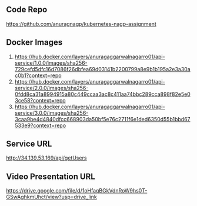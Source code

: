 Code Repo
--------------

https://github.com/anuragnagp/kubernetes-nagp-assignment


Docker Images
--------------

1. https://hub.docker.com/layers/anuragaggarwalnagarro01/api-service/1.0.0/images/sha256-729cefd5dfc16d7086f26dbfea69d03141b2200799a8e9b1b195a2e3a30ac0b1?context=repo
2. https://hub.docker.com/layers/anuragaggarwalnagarro01/api-service/2.0.0/images/sha256-0fdd8ca31a8994915a80c449ccaa3ac8c411aa74bbc289cca898f82e5e03ce58?context=repo
3. https://hub.docker.com/layers/anuragaggarwalnagarro01/api-service/3.0.0/images/sha256-3caa9be4d4840dfcc668903da50bf5e76c2711f6e1ded6350d55b1bbd67533e9?context=repo


Service URL
-------------

http://34.139.53.169/api/getUsers


Video Presentation URL
------------

https://drive.google.com/file/d/1oHfaqBGkVdnRoW9hs0T-GSwAghkmUhct/view?usp=drive_link
